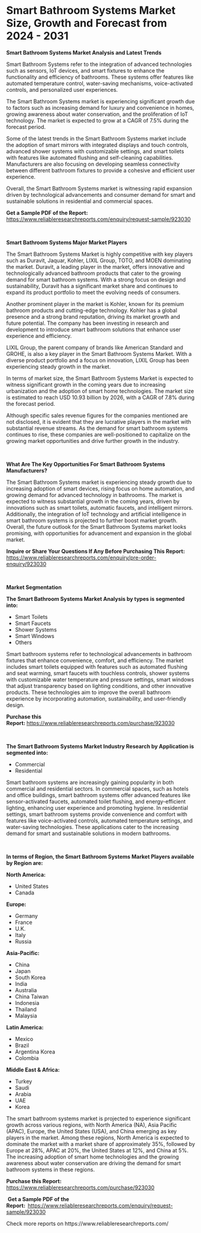 <p><h1>Smart Bathroom Systems Market Size, Growth and Forecast from 2024 - 2031</h1></p><p><strong>Smart Bathroom Systems Market Analysis and Latest Trends</strong></p>
<p><p>Smart Bathroom Systems refer to the integration of advanced technologies such as sensors, IoT devices, and smart fixtures to enhance the functionality and efficiency of bathrooms. These systems offer features like automated temperature control, water-saving mechanisms, voice-activated controls, and personalized user experiences.</p><p>The Smart Bathroom Systems market is experiencing significant growth due to factors such as increasing demand for luxury and convenience in homes, growing awareness about water conservation, and the proliferation of IoT technology. The market is expected to grow at a CAGR of 7.5% during the forecast period.</p><p>Some of the latest trends in the Smart Bathroom Systems market include the adoption of smart mirrors with integrated displays and touch controls, advanced shower systems with customizable settings, and smart toilets with features like automated flushing and self-cleaning capabilities. Manufacturers are also focusing on developing seamless connectivity between different bathroom fixtures to provide a cohesive and efficient user experience.</p><p>Overall, the Smart Bathroom Systems market is witnessing rapid expansion driven by technological advancements and consumer demand for smart and sustainable solutions in residential and commercial spaces.</p></p>
<p><strong>Get a Sample PDF of the Report:&nbsp;</strong> <a href="https://www.reliableresearchreports.com/enquiry/request-sample/923030">https://www.reliableresearchreports.com/enquiry/request-sample/923030</a></p>
<p>&nbsp;</p>
<p><strong>Smart Bathroom Systems Major Market Players</strong></p>
<p><p>The Smart Bathroom Systems Market is highly competitive with key players such as Duravit, Jaquar, Kohler, LIXIL Group, TOTO, and MOEN dominating the market. Duravit, a leading player in the market, offers innovative and technologically advanced bathroom products that cater to the growing demand for smart bathroom systems. With a strong focus on design and sustainability, Duravit has a significant market share and continues to expand its product portfolio to meet the evolving needs of consumers.</p><p>Another prominent player in the market is Kohler, known for its premium bathroom products and cutting-edge technology. Kohler has a global presence and a strong brand reputation, driving its market growth and future potential. The company has been investing in research and development to introduce smart bathroom solutions that enhance user experience and efficiency.</p><p>LIXIL Group, the parent company of brands like American Standard and GROHE, is also a key player in the Smart Bathroom Systems Market. With a diverse product portfolio and a focus on innovation, LIXIL Group has been experiencing steady growth in the market.</p><p>In terms of market size, the Smart Bathroom Systems Market is expected to witness significant growth in the coming years due to increasing urbanization and the adoption of smart home technologies. The market size is estimated to reach USD 10.93 billion by 2026, with a CAGR of 7.8% during the forecast period.</p><p>Although specific sales revenue figures for the companies mentioned are not disclosed, it is evident that they are lucrative players in the market with substantial revenue streams. As the demand for smart bathroom systems continues to rise, these companies are well-positioned to capitalize on the growing market opportunities and drive further growth in the industry.</p></p>
<p>&nbsp;</p>
<p><strong>What Are The Key Opportunities For Smart Bathroom Systems Manufacturers?</strong></p>
<p><p>The Smart Bathroom Systems market is experiencing steady growth due to increasing adoption of smart devices, rising focus on home automation, and growing demand for advanced technology in bathrooms. The market is expected to witness substantial growth in the coming years, driven by innovations such as smart toilets, automatic faucets, and intelligent mirrors. Additionally, the integration of IoT technology and artificial intelligence in smart bathroom systems is projected to further boost market growth. Overall, the future outlook for the Smart Bathroom Systems market looks promising, with opportunities for advancement and expansion in the global market.</p></p>
<p><strong>Inquire or Share Your Questions If Any Before Purchasing This Report:</strong> <a href="https://www.reliableresearchreports.com/enquiry/pre-order-enquiry/923030">https://www.reliableresearchreports.com/enquiry/pre-order-enquiry/923030</a></p>
<p>&nbsp;</p>
<p><strong>Market Segmentation</strong></p>
<p><strong>The Smart Bathroom Systems Market Analysis by types is segmented into:</strong></p>
<p><ul><li>Smart Toilets</li><li>Smart Faucets</li><li>Shower Systems</li><li>Smart Windows</li><li>Others</li></ul></p>
<p><p>Smart bathroom systems refer to technological advancements in bathroom fixtures that enhance convenience, comfort, and efficiency. The market includes smart toilets equipped with features such as automated flushing and seat warming, smart faucets with touchless controls, shower systems with customizable water temperature and pressure settings, smart windows that adjust transparency based on lighting conditions, and other innovative products. These technologies aim to improve the overall bathroom experience by incorporating automation, sustainability, and user-friendly design.</p></p>
<p><strong>Purchase this Report:&nbsp;</strong><a href="https://www.reliableresearchreports.com/purchase/923030">https://www.reliableresearchreports.com/purchase/923030</a></p>
<p>&nbsp;</p>
<p><strong>The Smart Bathroom Systems Market Industry Research by Application is segmented into:</strong></p>
<p><ul><li>Commercial</li><li>Residential</li></ul></p>
<p><p>Smart bathroom systems are increasingly gaining popularity in both commercial and residential sectors. In commercial spaces, such as hotels and office buildings, smart bathroom systems offer advanced features like sensor-activated faucets, automated toilet flushing, and energy-efficient lighting, enhancing user experience and promoting hygiene. In residential settings, smart bathroom systems provide convenience and comfort with features like voice-activated controls, automated temperature settings, and water-saving technologies. These applications cater to the increasing demand for smart and sustainable solutions in modern bathrooms.</p></p>
<p>&nbsp;</p>
<p><strong>In terms of Region, the Smart Bathroom Systems Market Players available by Region are:</strong></p>
<p>
    <p> <strong> North America: </strong>
        <ul>
            <li>United States</li>
            <li>Canada</li>
        </ul>
        </p> 
    <p> <strong> Europe: </strong>
        <ul>
            <li>Germany</li>
            <li>France</li>
            <li>U.K.</li>
            <li>Italy</li>
            <li>Russia</li>
        </ul>
        </p> 
    <p> <strong> Asia-Pacific: </strong>
        <ul>
            <li>China</li>
            <li>Japan</li>
            <li>South Korea</li>
            <li>India</li>
            <li>Australia</li>
            <li>China Taiwan</li>
            <li>Indonesia</li>
            <li>Thailand</li>
            <li>Malaysia</li>
        </ul>
        </p> 
    <p> <strong> Latin America: </strong>
        <ul>
            <li>Mexico</li>
            <li>Brazil</li>
            <li>Argentina Korea</li>
            <li>Colombia</li>
        </ul>
        </p> 
    <p> <strong> Middle East & Africa: </strong>
        <ul>
            <li>Turkey</li>
            <li>Saudi</li>
            <li>Arabia</li>
            <li>UAE</li>
            <li>Korea</li>
        </ul>
    </p>
    </p>
<p><p>The smart bathroom systems market is projected to experience significant growth across various regions, with North America (NA), Asia Pacific (APAC), Europe, the United States (USA), and China emerging as key players in the market. Among these regions, North America is expected to dominate the market with a market share of approximately 35%, followed by Europe at 28%, APAC at 20%, the United States at 12%, and China at 5%. The increasing adoption of smart home technologies and the growing awareness about water conservation are driving the demand for smart bathroom systems in these regions.</p></p>
<p><strong>Purchase this Report: </strong><a href="https://www.reliableresearchreports.com/purchase/923030">https://www.reliableresearchreports.com/purchase/923030</a></p>
<p>&nbsp;<strong>Get a Sample PDF of the Report:&nbsp;&nbsp;</strong><a href="https://www.reliableresearchreports.com/enquiry/request-sample/923030">https://www.reliableresearchreports.com/enquiry/request-sample/923030</a></p>
<p><strong></strong></p>
<p>Check more reports on https://www.reliableresearchreports.com/</p>